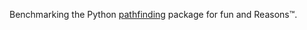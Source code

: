 Benchmarking the Python [pathfinding](https://github.com/brean/python-pathfinding) package for fun and Reasons™.